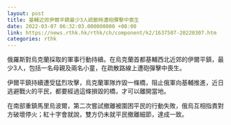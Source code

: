 ```yaml
---
layout: post
title: 基輔近郊伊爾平鎮最少3人疏散時遭砲彈擊中喪生
date: 2022-03-07 06:32:03.000000000 +08:00
link: https://news.rthk.hk/rthk/ch/component/k2/1637507-20220307.htm
categories: rthk
---
```


俄羅斯對烏克蘭採取的軍事行動持續。在烏克蘭首都基輔西北近郊的伊爾平鎮，最少3人，包括一名母親及兩名小童，在疏散路線上遭砲彈擊中喪生。

伊爾平鎮持續遭受猛烈攻擊，烏克蘭軍隊炸毀一條橋，阻止俄軍向基輔推進，近日逃避戰火的平民，都要經過這條損毀的橋，才可以離開當地。

在南部重鎮馬里烏波爾，第二次嘗試撤離被圍困平民的行動失敗，俄烏互相指責對方破壞停火；紅十字會就說，雙方仍未就平民撤離細節，達成一致。
